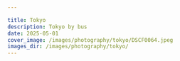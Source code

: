 ```yaml
---

title: Tokyo
description: Tokyo by bus
date: 2025-05-01
cover_image: /images/photography/tokyo/DSCF0064.jpeg
images_dir: /images/photography/tokyo/
---
```

